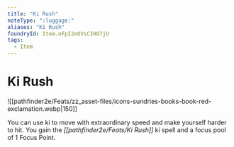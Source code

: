 ```yaml
---
title: "Ki Rush"
noteType: ":luggage:"
aliases: "Ki Rush"
foundryId: Item.oFpI2eOVsCIHO7jU
tags:
  - Item
---
```


# Ki Rush
![[pathfinder2e/Feats/zz_asset-files/icons-sundries-books-book-red-exclamation.webp|150]]

You can use ki to move with extraordinary speed and make yourself harder to hit. You gain the _[[pathfinder2e/Feats/Ki Rush]]_ ki spell and a focus pool of 1 Focus Point.
